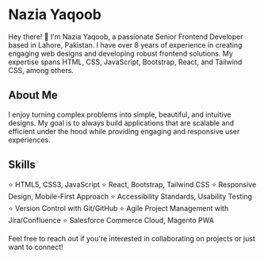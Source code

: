 # Nazia Yaqoob

Hey there! 👋 I'm Nazia Yaqoob, a passionate Senior Frontend Developer based in Lahore, Pakistan. I have over 8 years of experience in creating engaging web designs and developing robust frontend solutions. My expertise spans HTML, CSS, JavaScript, Bootstrap, React, and Tailwind CSS, among others.

## About Me
I enjoy turning complex problems into simple, beautiful, and intuitive designs. My goal is to always build applications that are scalable and efficient under the hood while providing engaging and responsive user experiences.

## Skills
⭐ HTML5, CSS3, JavaScript
⭐ React, Bootstrap, Tailwind CSS
⭐ Responsive Design, Mobile-First Approach
⭐ Accessibility Standards, Usability Testing
⭐ Version Control with Git/GitHub
⭐ Agile Project Management with Jira/Confluence
⭐ Salesforce Commerce Cloud, Magento PWA

Feel free to reach out if you're interested in collaborating on projects or just want to connect!

